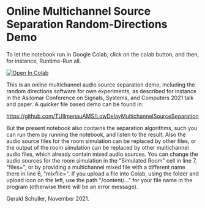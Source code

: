 # Online Multichannel Source Separation Random-Directions Demo

To let the notebook run in Google Colab, click on the colab button, and then, for instance, Runtime-Run all.

[![Open In Colab](https://colab.research.google.com/assets/colab-badge.svg)](https://colab.research.google.com/github/TUIlmenauAMS/LowDelayMultichannelSourceSeparation_Random-Directions_Demo/blob/main/online_multichannel_source_separation_random_directions_demo.ipynb)

This is an online multichannel audio source separation demo, including the random directions software for own experiments, as described for instance in the Asilomar Conference on Signals, Systems, and Computers 2021 talk and paper. A quicker file based demo can be found in:

https://github.com/TUIlmenauAMS/LowDelayMultichannelSourceSeparation

But the present notebook also contains the separation algorithms, such you can run them by running the notebook, and listen to the result. Also the audio source files for the room simulation can be replaced by other files, or the output of the room simulation can be replaced by other multichannel audio files, which already contain mixed audio sources. You can change the audio sources for the room simulation in the "Simulated Room" cell in line 7, "files=", or by providing a multichannel mixed file with a different name there in line 6, "mixfile=". If you upload a file into Colab, using the folder and upload icon on the left, use the path "/content/..." for your file name in the program (otherwise there will be an error message).

Gerald Schuller, November 2021.
